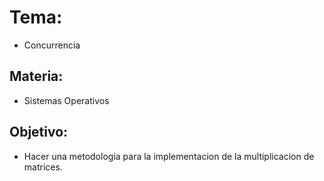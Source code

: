 # Tema: 
- Concurrencia
## Materia:
- Sistemas Operativos
## Objetivo:
- Hacer una metodologia para la implementacion de la multiplicacion de matrices.
